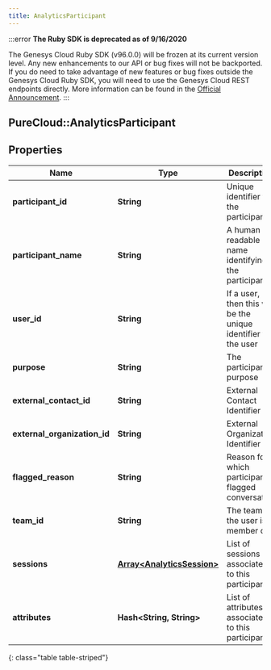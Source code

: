 ```yaml
---
title: AnalyticsParticipant
---
```


:::error
**The Ruby SDK is deprecated as of 9/16/2020**

The Genesys Cloud Ruby SDK (v96.0.0) will be frozen at its current version level. Any new enhancements to our API or bug fixes will not be backported. If you do need to take advantage of new features or bug fixes outside the Genesys Cloud Ruby SDK, you will need to use the Genesys Cloud REST endpoints directly. More information can be found in the [Official Announcement](https://developer.mypurecloud.com/forum/t/announcement-genesys-cloud-ruby-sdk-end-of-life/8850).
:::


## PureCloud::AnalyticsParticipant

## Properties

|Name | Type | Description | Notes|
|------------ | ------------- | ------------- | -------------|
| **participant_id** | **String** | Unique identifier for the participant | [optional] |
| **participant_name** | **String** | A human readable name identifying the participant | [optional] |
| **user_id** | **String** | If a user, then this will be the unique identifier for the user | [optional] |
| **purpose** | **String** | The participant&#39;s purpose | [optional] |
| **external_contact_id** | **String** | External Contact Identifier | [optional] |
| **external_organization_id** | **String** | External Organization Identifier | [optional] |
| **flagged_reason** | **String** | Reason for which participant flagged conversation | [optional] |
| **team_id** | **String** | The team id the user is a member of | [optional] |
| **sessions** | [**Array&lt;AnalyticsSession&gt;**](AnalyticsSession.html) | List of sessions associated to this participant | [optional] |
| **attributes** | **Hash&lt;String, String&gt;** | List of attributes associated to this participant | [optional] |
{: class="table table-striped"}


